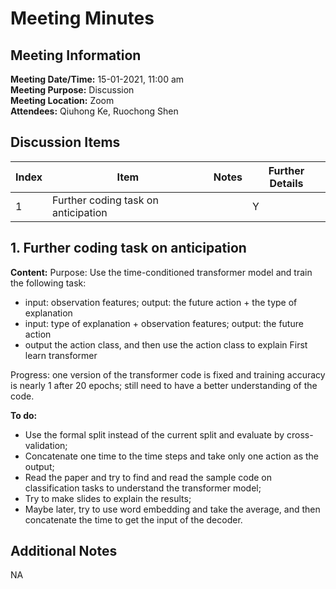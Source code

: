 # Meeting Minutes
## Meeting Information
**Meeting Date/Time:** 15-01-2021, 11:00 am <br>
**Meeting Purpose:** Discussion <br>
**Meeting Location:** Zoom <br>
**Attendees:** Qiuhong Ke, Ruochong Shen


## Discussion Items
Index | Item | Notes | Further Details |
---- | ---- | ---- | ---- |
1 | Further coding task on anticipation |  | Y |

## 1. Further coding task on anticipation
**Content:** 
Purpose: Use the time-conditioned transformer model and train the following task: 
- input:  observation features; output: the future action + the type of explanation
- input:  type of explanation + observation features; output: the future action
- output the action class, and then use the action class to explain First learn transformer

Progress: one version of the transformer code is fixed and training accuracy is nearly 1 after 20 epochs; still need to have a better understanding of the code.

**To do:** 
- Use the formal split instead of the current split and evaluate by cross-validation;
- Concatenate one time to the time steps and take only one action as the output;
- Read the paper and try to find and read the sample code on classification tasks to understand the transformer model;
- Try to make slides to explain the results;
- Maybe later, try to use word embedding and take the average, and then concatenate the time to get the input of the decoder.

 
## Additional Notes
NA
